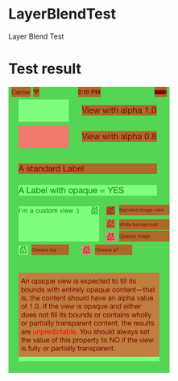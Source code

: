 LayerBlendTest
==============

Layer Blend Test

# Test result  

<img src='./result.png' width=320 height=568 alt='Test result' />